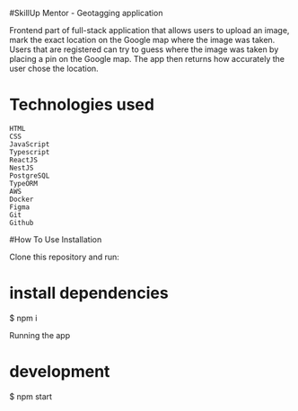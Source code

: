 #SkillUp Mentor - Geotagging application

Frontend part of full-stack application that allows users to upload an image, mark the exact location on the Google map where the image was taken. 
Users that are registered can try to guess where the image was taken by placing a pin on the Google map. The app then returns how accurately
the user chose the location.

# Technologies used

    HTML
    CSS
    JavaScript
    Typescript
    ReactJS
    NestJS
    PostgreSQL
    TypeORM
    AWS
    Docker
    Figma
    Git
    Github

#How To Use
Installation

Clone this repository and run:

# install dependencies
$ npm i

Running the app

# development
$ npm start


